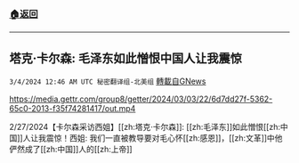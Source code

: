 ###  [:house:返回](README.md)
---


## 塔克·卡尔森: 毛泽东如此憎恨中国人让我震惊
`3/4/2024 12:46 AM UTC 秘密翻译组-北美组` [轉載自GNews](https://gnews.org/articles/2361792)


https://media.gettr.com/group8/getter/2024/03/03/22/6d7dd27f-5362-65c0-2013-f35f74281417/out.mp4

2/27/2024【卡尔森采访西姐】[[zh:塔克·卡尔森]]: [[zh:毛泽东]]如此憎恨[[zh:中国]]人让我震惊！西姐: 我们一直被教导要对毛心怀[[zh:感恩]]，[[zh:文革]]中他俨然成了[[zh:中国]]人的[[zh:上帝]]
